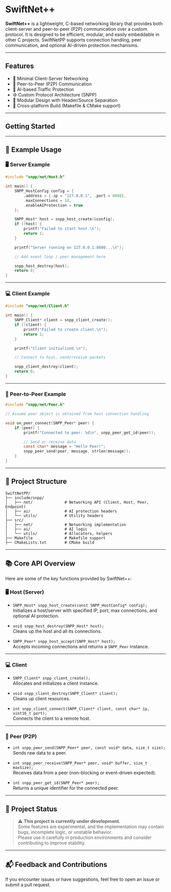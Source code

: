 # SwiftNet++

**SwiftNet++** is a lightweight, C-based networking library that provides both client-server and peer-to-peer (P2P) communication over a custom protocol. It is designed to be efficient, modular, and easily embeddable in other C projects. SwiftNetPP supports connection handling, peer communication, and optional AI-driven protection mechanisms.

---

## Features

- 🚀 Minimal Client-Server Networking
- 🔁 Peer-to-Peer (P2P) Communication
- 🧠 AI-based Traffic Protection
- ⚙️ Custom Protocol Architecture (SNPP)
- 🧩 Modular Design with Header/Source Separation
- 🔄 Cross-platform Build (Makefile & CMake support)

---

## Getting Started

---

## 🧠 Example Usage

### 🖥️ Server Example

```c
#include "snpp/net/Host.h"

int main() {
    SNPP_HostConfig config = {
        .address = {.ip = "127.0.0.1", .port = 8080},
        .maxConnections = 10,
        .enableAIProtection = true
    };

    SNPP_Host* host = snpp_host_create(&config);
    if (!host) {
        printf("Failed to start host.\n");
        return 1;
    }

    printf("Server running on 127.0.0.1:8080...\n");

    // Add event loop / peer management here

    snpp_host_destroy(host);
    return 0;
}
```

---

### 💻 Client Example

```c
#include "snpp/net/Client.h"

int main() {
    SNPP_Client* client = snpp_client_create();
    if (!client) {
        printf("Failed to create client.\n");
        return 1;
    }

    printf("Client initialized.\n");

    // Connect to host, send/receive packets

    snpp_client_destroy(client);
    return 0;
}
```

---

### 🔄 Peer-to-Peer Example

```c
#include "snpp/net/Peer.h"

// Assume peer object is obtained from host connection handling

void on_peer_connect(SNPP_Peer* peer) {
    if (peer) {
        printf("Connected to peer: %d\n", snpp_peer_get_id(peer));

        // Send or receive data
        const char* message = "Hello Peer!";
        snpp_peer_send(peer, message, strlen(message));
    }
}
```

---

## 📁 Project Structure

```
SwiftNetPP/
├── include/snpp/
│   ├── net/              # Networking API (Client, Host, Peer, Endpoint)
│   ├── ai/               # AI protection headers
│   └── utils/            # Utility headers
├── src/
│   ├── net/              # Networking implementation
│   ├── ai/               # AI logic
│   └── utils/            # Allocators, helpers
├── Makefile              # Makefile support
├── CMakeLists.txt        # CMake build
```

---

## 📚 Core API Overview

Here are some of the key functions provided by SwiftNet++:

### 🖥️ Host (Server)

- `SNPP_Host* snpp_host_create(const SNPP_HostConfig* config);`  
  Initializes a host/server with specified IP, port, max connections, and optional AI protection.

- `void snpp_host_destroy(SNPP_Host* host);`  
  Cleans up the host and all its connections.

- `SNPP_Peer* snpp_host_accept(SNPP_Host* host);`  
  Accepts incoming connections and returns a `SNPP_Peer` instance.

---

### 💻 Client

- `SNPP_Client* snpp_client_create();`  
  Allocates and initializes a client instance.

- `void snpp_client_destroy(SNPP_Client* client);`  
  Cleans up client resources.

- `int snpp_client_connect(SNPP_Client* client, const char* ip, uint16_t port);`  
  Connects the client to a remote host.

---

### 🔄 Peer (P2P)

- `int snpp_peer_send(SNPP_Peer* peer, const void* data, size_t size);`  
  Sends raw data to a peer.

- `int snpp_peer_receive(SNPP_Peer* peer, void* buffer, size_t maxSize);`  
  Receives data from a peer (non-blocking or event-driven expected).

- `int snpp_peer_get_id(SNPP_Peer* peer);`  
  Returns a unique identifier for the connected peer.

---

## 🚧 Project Status

> ⚠️ **This project is currently under development.**  
> Some features are experimental, and the implementation may contain bugs, incomplete logic, or unstable behavior.  
> Please use it carefully in production environments and consider contributing to improve stability.

---

## 📬 Feedback and Contributions

If you encounter issues or have suggestions, feel free to open an issue or submit a pull request.
